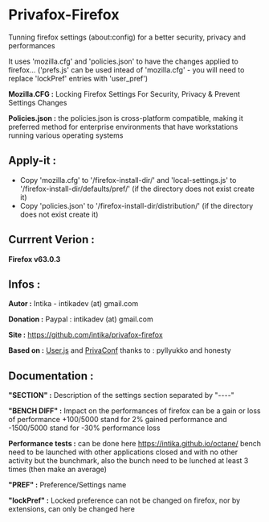 # Privafox-Firefox
Tunning firefox settings (about:config) for a better security, privacy and performances

It uses 'mozilla.cfg' and 'policies.json' to have the changes applied to firefox... ('prefs.js' can be used intead of 'mozilla.cfg' - you will need to replace 'lockPref' entries with 'user_pref')

**Mozilla.CFG :** Locking Firefox Settings For Security, Privacy & Prevent Settings Changes 

**Policies.json :** the policies.json is cross-platform compatible, making it preferred method for enterprise environments that have workstations running various operating systems

Apply-it :
----------
- Copy 'mozilla.cfg' to '/firefox-install-dir/' and 'local-settings.js' to '/firefox-install-dir/defaults/pref/' (if the directory does not exist create it)
- Copy 'policies.json' to '/firefox-install-dir/distribution/' (if the directory does not exist create it)

Currrent Verion :
-----------------
**Firefox v63.0.3**

Infos :
-------

**Autor :** Intika - intikadev (at) gmail.com

**Donation :** Paypal : intikadev (at) gmail.com

**Site :** https://github.com/intika/privafox-firefox

**Based on :** [User.js](https://github.com/pyllyukko/user.js/) and [PrivaConf](https://addons.mozilla.org/en-US/firefox/addon/privaconf/) thanks to : pyllyukko and honesty

Documentation :
---------------

**"SECTION" :** Description of the settings section separated by "----"

**"BENCH DIFF" :** Impact on the performances of firefox can be a gain or loss of performance +100/5000 stand for 2% gained performance and -1500/5000 stand for -30% performance loss
               
**Performance tests :** can be done here https://intika.github.io/octane/ bench need to be launched with other applications closed and with no other activity but the bunchmark, also the bunch need to be lunched at least 3 times (then make an average)
                                      
**"PREF" :** Preference/Settings name

**"lockPref" :** Locked preference can not be changed on firefox, nor by extensions, can only be changed here
